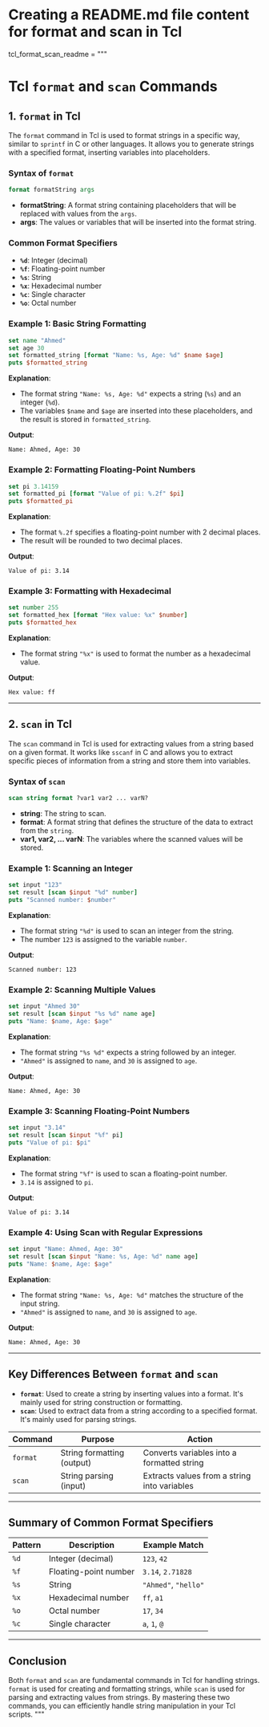 # Creating a README.md file content for format and scan in Tcl

tcl_format_scan_readme = """
# Tcl `format` and `scan` Commands

## 1. `format` in Tcl

The `format` command in Tcl is used to format strings in a specific way, similar to `sprintf` in C or other languages. It allows you to generate strings with a specified format, inserting variables into placeholders.

### Syntax of `format`

```tcl
format formatString args
```

- **formatString**: A format string containing placeholders that will be replaced with values from the `args`.
- **args**: The values or variables that will be inserted into the format string.

### Common Format Specifiers

- **`%d`**: Integer (decimal)
- **`%f`**: Floating-point number
- **`%s`**: String
- **`%x`**: Hexadecimal number
- **`%c`**: Single character
- **`%o`**: Octal number

### Example 1: Basic String Formatting

```tcl
set name "Ahmed"
set age 30
set formatted_string [format "Name: %s, Age: %d" $name $age]
puts $formatted_string
```

**Explanation**:
- The format string `"Name: %s, Age: %d"` expects a string (`%s`) and an integer (`%d`).
- The variables `$name` and `$age` are inserted into these placeholders, and the result is stored in `formatted_string`.

**Output**:
```
Name: Ahmed, Age: 30
```

### Example 2: Formatting Floating-Point Numbers

```tcl
set pi 3.14159
set formatted_pi [format "Value of pi: %.2f" $pi]
puts $formatted_pi
```

**Explanation**:
- The format `%.2f` specifies a floating-point number with 2 decimal places.
- The result will be rounded to two decimal places.

**Output**:
```
Value of pi: 3.14
```

### Example 3: Formatting with Hexadecimal

```tcl
set number 255
set formatted_hex [format "Hex value: %x" $number]
puts $formatted_hex
```

**Explanation**:
- The format string `"%x"` is used to format the number as a hexadecimal value.

**Output**:
```
Hex value: ff
```

---

## 2. `scan` in Tcl

The `scan` command in Tcl is used for extracting values from a string based on a given format. It works like `sscanf` in C and allows you to extract specific pieces of information from a string and store them into variables.

### Syntax of `scan`

```tcl
scan string format ?var1 var2 ... varN?
```

- **string**: The string to scan.
- **format**: A format string that defines the structure of the data to extract from the `string`.
- **var1, var2, ... varN**: The variables where the scanned values will be stored.

### Example 1: Scanning an Integer

```tcl
set input "123"
set result [scan $input "%d" number]
puts "Scanned number: $number"
```

**Explanation**:
- The format string `"%d"` is used to scan an integer from the string.
- The number `123` is assigned to the variable `number`.

**Output**:
```
Scanned number: 123
```

### Example 2: Scanning Multiple Values

```tcl
set input "Ahmed 30"
set result [scan $input "%s %d" name age]
puts "Name: $name, Age: $age"
```

**Explanation**:
- The format string `"%s %d"` expects a string followed by an integer.
- `"Ahmed"` is assigned to `name`, and `30` is assigned to `age`.

**Output**:
```
Name: Ahmed, Age: 30
```

### Example 3: Scanning Floating-Point Numbers

```tcl
set input "3.14"
set result [scan $input "%f" pi]
puts "Value of pi: $pi"
```

**Explanation**:
- The format string `"%f"` is used to scan a floating-point number.
- `3.14` is assigned to `pi`.

**Output**:
```
Value of pi: 3.14
```

### Example 4: Using Scan with Regular Expressions

```tcl
set input "Name: Ahmed, Age: 30"
set result [scan $input "Name: %s, Age: %d" name age]
puts "Name: $name, Age: $age"
```

**Explanation**:
- The format string `"Name: %s, Age: %d"` matches the structure of the input string.
- `"Ahmed"` is assigned to `name`, and `30` is assigned to `age`.

**Output**:
```
Name: Ahmed, Age: 30
```

---

## Key Differences Between `format` and `scan`

- **`format`**: Used to create a string by inserting values into a format. It's mainly used for string construction or formatting.
- **`scan`**: Used to extract data from a string according to a specified format. It's mainly used for parsing strings.

| Command  | Purpose                          | Action                                          |
|----------|----------------------------------|-------------------------------------------------|
| `format` | String formatting (output)       | Converts variables into a formatted string      |
| `scan`   | String parsing (input)           | Extracts values from a string into variables    |

---

## Summary of Common Format Specifiers

| Pattern | Description                      | Example Match              |
|---------|----------------------------------|----------------------------|
| `%d`    | Integer (decimal)                | `123`, `42`                |
| `%f`    | Floating-point number            | `3.14`, `2.71828`          |
| `%s`    | String                           | `"Ahmed"`, `"hello"`       |
| `%x`    | Hexadecimal number               | `ff`, `a1`                 |
| `%o`    | Octal number                     | `17`, `34`                 |
| `%c`    | Single character                 | `a`, `1`, `@`              |

---

## Conclusion

Both `format` and `scan` are fundamental commands in Tcl for handling strings. `format` is used for creating and formatting strings, while `scan` is used for parsing and extracting values from strings. By mastering these two commands, you can efficiently handle string manipulation in your Tcl scripts.
"""


